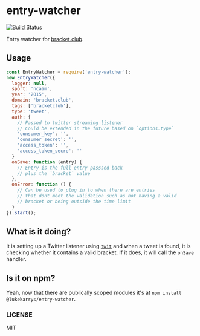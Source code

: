 entry-watcher
==============

[![Build Status](https://travis-ci.org/bracketclub/entry-watcher.png?branch=master)](https://travis-ci.org/bracketclub/entry-watcher)

Entry watcher for [bracket.club](https://bracket.club).

## Usage

```js
const EntryWatcher = require('entry-watcher');
new EntryWatcher({
  logger: null,
  sport: 'ncaam',
  year: '2015',
  domain: 'bracket.club',
  tags: ['bracketclub'],
  type: 'tweet',
  auth: {
    // Passed to twitter streaming listener
    // Could be extended in the future based on `options.type`
    'consumer_key': '',
    'consumer_secret': '',
    'access_token': '',
    'access_token_secre': ''
  }
  onSave: function (entry) {
    // Entry is the full entry passsed back
    // plus the `bracket` value
  },
  onError: function () {
    // Can be used to plug in to when there are entries
    // that dont meet the validation such as not having a valid
    // bracket or being outside the time limit
  }
}).start();
```

## What is it doing?

It is setting up a Twitter listener using [`twit`](https://github.com/ttezel/twit) and when a tweet is found, it is checking whether it contains a valid bracket. If it does, it will call the `onSave` handler.

## Is it on npm?

Yeah, now that there are publically scoped modules it's at `npm install @lukekarrys/entry-watcher`.

### LICENSE

MIT
